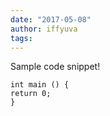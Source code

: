 ```yaml
---
date: "2017-05-08"
author: iffyuva
tags: 
---
```


Sample code snippet!



  ```
  int main () {
  return 0;
}
  ```

